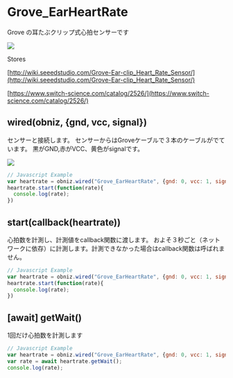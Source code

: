 # Grove_EarHeartRate
Grove の耳たぶクリップ式心拍センサーです

![](image.jpg)

Stores

[http://wiki.seeedstudio.com/Grove-Ear-clip_Heart_Rate_Sensor/](http://wiki.seeedstudio.com/Grove-Ear-clip_Heart_Rate_Sensor/)

[https://www.switch-science.com/catalog/2526/](https://www.switch-science.com/catalog/2526/)


## wired(obniz, {gnd, vcc, signal})
センサーと接続します。
センサーからはGroveケーブルで３本のケーブルがでています。
黒がGND,赤がVCC、黄色がsignalです。

![](heartrate.jpg)

```javascript
// Javascript Example
var heartrate = obniz.wired("Grove_EarHeartRate", {gnd: 0, vcc: 1, signal: 2});
heartrate.start(function(rate){
  console.log(rate);
})
```

## start(callback(heartrate))
心拍数を計測し、計測値をcallback関数に渡します。
およそ３秒ごと（ネットワークに依存）に計測します。計測できなかった場合はcallback関数は呼ばれません。
```javascript
// Javascript Example
var heartrate = obniz.wired("Grove_EarHeartRate", {gnd: 0, vcc: 1, signal: 2});
heartrate.start(function(rate){
  console.log(rate);
})
```


## [await] getWait()
1回だけ心拍数を計測します

```javascript
// Javascript Example
var heartrate = obniz.wired("Grove_EarHeartRate", {gnd: 0, vcc: 1, signal: 2});
var rate = await heartrate.getWait();
console.log(rate);
```